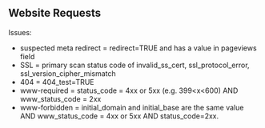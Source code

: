 


## Website Requests

Issues: 

- suspected meta redirect = redirect=TRUE and has a value in pageviews field
- SSL = primary scan status code of invalid_ss_cert, ssl_protocol_error, ssl_version_cipher_mismatch
- 404 = 404_test=TRUE
- www-required = status_code = 4xx or 5xx (e.g. 399<x<600) AND www_status_code = 2xx
- www-forbidden = initial_domain and initial_base are the same value AND www_status_code = 4xx or 5xx AND status_code=2xx.
